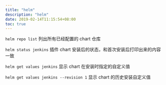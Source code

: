 ```yaml
---
title: "helm"
description: "helm"
date: 2019-02-14T11:15:54+08:00
toc: true
---
```


`helm repo list` 列出所有已经配置的 chart 仓库

`helm status jenkins` 插件 chart 安装后的状态，和首次安装后打印出来的内容一致

`helm get values jenkins` 显示 chart 在安装时指定的自定义值

`helm get values jenkins --revision 1` 显示 chart 的历史安装自定义值
